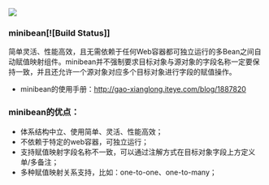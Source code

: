![](http://dl.iteye.com/upload/picture/pic/133977/67b3a40c-1c07-3f29-aaf8-dc09e6a4b127.jpg)
### minibean[![Build Status]]
简单灵活、性能高效，且无需依赖于任何Web容器都可独立运行的多Bean之间自动赋值映射组件。minibean并不强制要求目标对象与源对象的字段名称一定要保持一致，并且还允许一个源对象对应多个目标对象进行字段的赋值操作。<br>

- minibean的使用手册：http://gao-xianglong.iteye.com/blog/1887820<br>

### minibean的优点：
- 体系结构中立、使用简单、灵活、性能高效；
- 不依赖于特定的web容器，可独立运行；
- 支持赋值映射字段名称不一致，可以通过注解方式在目标对象字段上方定义单/多备注；
- 多种赋值映射关系支持，比如：one-to-one、one-to-many；
